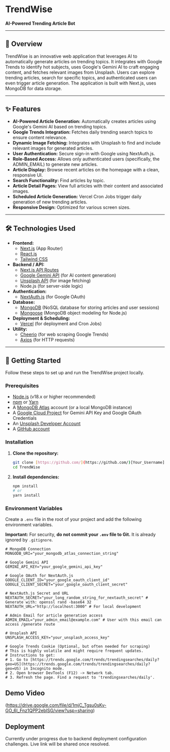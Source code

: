 # TrendWise

**AI-Powered Trending Article Bot**

---

## 🚀 Overview

TrendWise is an innovative web application that leverages AI to automatically generate articles on trending topics. It integrates with Google Trends to identify hot subjects, uses Google's Gemini AI to craft engaging content, and fetches relevant images from Unsplash. Users can explore trending articles, search for specific topics, and authenticated users can even trigger article generation. The application is built with Next.js, uses MongoDB for data storage.

---

## ✨ Features

* **AI-Powered Article Generation:** Automatically creates articles using Google's Gemini AI based on trending topics.
* **Google Trends Integration:** Fetches daily trending search topics to ensure content relevance.
* **Dynamic Image Fetching:** Integrates with Unsplash to find and include relevant images for generated articles.
* **User Authentication:** Secure sign-in with Google using NextAuth.js.
* **Role-Based Access:** Allows only authenticated users (specifically, the ADMIN_EMAIL) to generate new articles.
* **Article Display:** Browse recent articles on the homepage with a clean, responsive UI.
* **Search Functionality:** Find articles by topic.
* **Article Detail Pages:** View full articles with their content and associated images.
* **Scheduled Article Generation:** Vercel Cron Jobs trigger daily generation of new trending articles.
* **Responsive Design:** Optimized for various screen sizes.

---

## 🛠️ Technologies Used

* **Frontend:**
    * [Next.js](https://nextjs.org/) (App Router)
    * [React.js](https://react.dev/)
    * [Tailwind CSS](https://tailwindcss.com/)
* **Backend / API:**
    * [Next.js API Routes](https://nextjs.org/docs/app/building-your-application/routing/route-handlers)
    * [Google Gemini API](https://ai.google.dev/gemini-api) (for AI content generation)
    * [Unsplash API](https://unsplash.com/developers) (for image fetching)
    * Node.js (for server-side logic)
* **Authentication:**
    * [NextAuth.js](https://next-auth.js.org/) (for Google OAuth)
* **Database:**
    * [MongoDB](https://www.mongodb.com/) (NoSQL database for storing articles and user sessions)
    * [Mongoose](https://mongoosejs.com/) (MongoDB object modeling for Node.js)
* **Deployment & Scheduling:**
    * [Vercel](https://vercel.com/) (for deployment and Cron Jobs)
* **Utility:**
    * [Cheerio](https://cheerio.js.org/) (for web scraping Google Trends)
    * [Axios](https://axios-http.com/) (for HTTP requests)

---

## 🚀 Getting Started

Follow these steps to set up and run the TrendWise project locally.

### Prerequisites

* [Node.js](https://nodejs.org/en/download/) (v18.x or higher recommended)
* [npm](https://www.npmjs.com/get-npm) or [Yarn](https://yarnpkg.com/en/docs/install)
* A [MongoDB Atlas](https://www.mongodb.com/cloud/atlas) account (or a local MongoDB instance)
* A [Google Cloud Project](https://console.cloud.google.com/) for Gemini API Key and Google OAuth Credentials
* An [Unsplash Developer Account](https://unsplash.com/developers)
* A [GitHub account](https://github.com/)

### Installation

1.  **Clone the repository:**

    ```bash
    git clone [https://github.com/](https://github.com/)[Your_Username]/TrendWise.git
    cd TrendWise
    ```

2.  **Install dependencies:**

    ```bash
    npm install
    # or
    yarn install
    ```

### Environment Variables

Create a `.env` file in the root of your project and add the following environment variables.

**Important:** For security, **do not commit your `.env` file to Git.** It is already ignored by `.gitignore`.

```env
# MongoDB Connection
MONGODB_URI="your_mongodb_atlas_connection_string"

# Google Gemini API
GEMINI_API_KEY="your_google_gemini_api_key"

# Google OAuth for NextAuth.js
GOOGLE_CLIENT_ID="your_google_oauth_client_id"
GOOGLE_CLIENT_SECRET="your_google_oauth_client_secret"

# NextAuth.js Secret and URL
NEXTAUTH_SECRET="your_long_random_string_for_nextauth_secret" # Generate with: openssl rand -base64 32
NEXTAUTH_URL="http://localhost:3000" # For local development

# Admin Email for article generation access
ADMIN_EMAIL="your_admin_email@example.com" # User with this email can access /generate route

# Unsplash API
UNSPLASH_ACCESS_KEY="your_unsplash_access_key"

# Google Trends Cookie (Optional, but often needed for scraping)
# This is highly volatile and might require frequent updates.
# Instructions to get:
# 1. Go to [https://trends.google.com/trends/trendingsearches/daily?geo=US](https://trends.google.com/trends/trendingsearches/daily?geo=US) in Incognito mode.
# 2. Open browser DevTools (F12) -> Network tab.
# 3. Refresh the page. Find a request to 'trendingsearches/daily'.
```
## Demo Video
(https://drive.google.com/file/d/1mjC_Tgsu0sKv-GO_6I_Fnz1QPP2eblSG/view?usp=sharing)

## Deployment
Currently under progress due to backend deployment configuration challenges. Live link will be shared once resolved.
